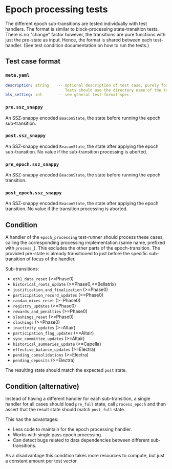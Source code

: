 # Epoch processing tests

The different epoch sub-transitions are tested individually with test handlers.
The format is similar to block-processing state-transition tests. There is no
"change" factor however, the transitions are pure functions with just the
pre-state as input. Hence, the format is shared between each test-handler. (See
test condition documentation on how to run the tests.)

## Test case format

### `meta.yaml`

```yaml
description: string    -- Optional description of test case, purely for debugging purposes.
                          Tests should use the directory name of the test case as identifier, not the description.
bls_setting: int       -- see general test-format spec.
```

### `pre.ssz_snappy`

An SSZ-snappy encoded `BeaconState`, the state before running the epoch
sub-transition.

### `post.ssz_snappy`

An SSZ-snappy encoded `BeaconState`, the state after applying the epoch
sub-transition. No value if the sub-transition processing is aborted.

### `pre_epoch.ssz_snappy`

An SSZ-snappy encoded `BeaconState`, the state before running the epoch
transition.

### `post_epoch.ssz_snappy`

An SSZ-snappy encoded `BeaconState`, the state after applying the epoch
transition. No value if the transition processing is aborted.

## Condition

A handler of the `epoch_processing` test-runner should process these cases,
calling the corresponding processing implementation (same name, prefixed with
`process_`). This excludes the other parts of the epoch-transition. The provided
pre-state is already transitioned to just before the specific sub-transition of
focus of the handler.

Sub-transitions:

- `eth1_data_reset` (>=Phase0)
- `historical_roots_update` (>=Phase0,\<=Bellatrix)
- `justification_and_finalization` (>=Phase0)
- `participation_record_updates` (==Phase0)
- `randao_mixes_reset` (>=Phase0)
- `registry_updates` (>=Phase0)
- `rewards_and_penalties` (>=Phase0)
- `slashings_reset` (>=Phase0)
- `slashings` (>=Phase0)
- `inactivity_updates` (>=Altair)
- `participation_flag_updates` (>=Altair)
- `sync_committee_updates` (>=Altair)
- `historical_summaries_update` (>=Capella)
- `effective_balance_updates` (>=Electra)
- `pending_consolidations` (>=Electra)
- `pending_deposits` (>=Electra)

The resulting state should match the expected `post` state.

## Condition (alternative)

Instead of having a different handler for each sub-transition, a single handler
for all cases should load `pre_full` state, call `process_epoch` and then assert
that the result state should match `post_full` state.

This has the advantages:

- Less code to maintain for the epoch processing handler.
- Works with single pass epoch processing.
- Can detect bugs related to data dependencies between different
  sub-transitions.

As a disadvantage this condition takes more resources to compute, but just a
constant amount per test vector.
